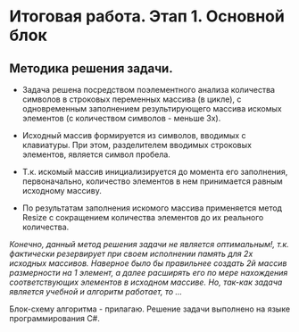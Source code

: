 # Итоговая работа. Этап 1. Основной блок

## Методика решения задачи.

* Задача решена посредством поэлементного анализа количества символов в строковых переменных массива (в цикле), с одновременным заполнением результирующего массива искомых элементов (с количеством символов - меньше 3х).

* Исходный массив формируется из символов, вводимых с клавиатуры. При этом, разделителем вводимых строковых элементов, является символ пробела.

* Т.к. искомый массив инициализируется до момента его заполнения, первоначально,  количество элементов в нем принимается равным исходному массиву.
* По результатам заполнения искомого массива применяется метод Resize c сокращением количества элементов до их реального количества.


*Конечно, данный метод решения задачи не является оптимальным!, т.к. фактически резервирует при своем исполнении память для 2х исходных массивов. Наверное было бы правильнее создать 2й массив размерности на 1 элемент, а далее расширять его по мере нахождения соответствующих элементов в исходном массиве. Но, так-как задача является учебной и алгоритм работает, то ...*


Блок-схему алгоритма - прилагаю.
Решение задачи выполнено на языке программирования С#.